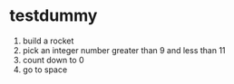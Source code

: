 # testdummy


1. build a rocket
2. pick an integer number greater than 9 and less than 11
3. count down to 0
4. go to space
